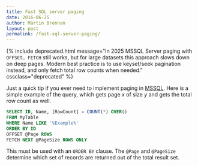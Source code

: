 ```yaml
---
title: Fast SQL server paging
date: 2016-06-25
author: Martin Brennan
layout: post
permalink: /fast-sql-server-paging/
---
```



{% include deprecated.html message="In 2025 MSSQL Server paging with `OFFSET… FETCH` still works, but for large datasets this approach slows down on deep pages. Modern best practice is to use keyset/seek pagination instead, and only fetch total row counts when needed." cssclass="deprecated" %}

Just a quick tip if you ever need to implement paging in [MSSQL](https://www.microsoft.com/en-au/server-cloud/products/sql-server/). Here is a simple example of the query, which gets page _x_ of size _y_ and gets the total row count as well.

```sql
SELECT ID, Name, [RowCount] = COUNT(*) OVER()
FROM MyTable
WHERE Name LIKE '%Example%'
ORDER BY ID
OFFSET @Page ROWS
FETCH NEXT @PageSize ROWS ONLY
```

This must be used with an `ORDER BY` clause. The `@Page` and `@PageSize` determine which set of records are returned out of the total result set.

